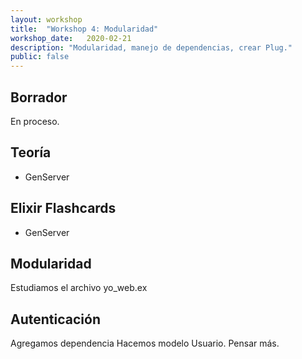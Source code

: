 ```yaml
---
layout: workshop
title:  "Workshop 4: Modularidad"
workshop_date:   2020-02-21
description: "Modularidad, manejo de dependencias, crear Plug."
public: false
---
```


## Borrador
En proceso.

## Teoría
* GenServer

## Elixir Flashcards
* GenServer

## Modularidad
Estudiamos el archivo yo_web.ex

## Autenticación
Agregamos dependencia
Hacemos modelo Usuario.
Pensar más.